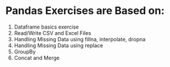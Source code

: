 # Pandas Exercises are Based on:

1. Dataframe basics exercise
2. Read/Write CSV and Excel Files
3. Handling Missing Data using fillna, interpolate, dropna
4. Handling Missing Data using replace
5. GroupBy
6. Concat and Merge
